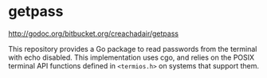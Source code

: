 # getpass

http://godoc.org/bitbucket.org/creachadair/getpass

This repository provides a Go package to read passwords from the terminal with
echo disabled. This implementation uses cgo, and relies on the POSIX terminal
API functions defined in `<termios.h>` on systems that support them.
